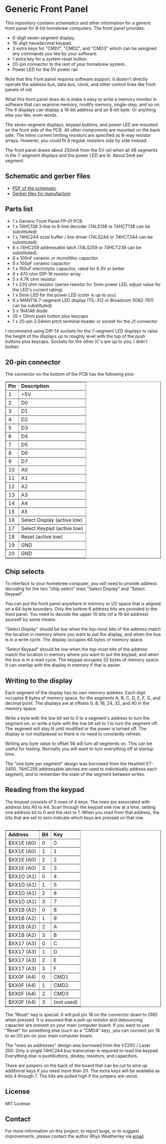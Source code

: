 Generic Front Panel
===================

This repository contains schematics and other information for a generic
front panel for 8-bit homebrew computers.  The front panel provides:

* 6-digit seven segment display.
* 16-digit hexadecimal keypad.
* 3 extra keys for "CMD1", "CMD2", and "CMD3" which can be assigned
  any commands you like by your software.
* 1 extra key for a system reset button.
* 20-pin connector to the rest of your homebrew system.
* Power LED for the 5V power rail.

Note that this front panel requires software support.  It doesn't directly
operate the address bus, data bus, clock, and other control lines like
front panels of old.

What this front panel does do is make it easy to write a memory monitor in
software that can examine memory, modify memory, single-step, and so on.
The 6 displays can display a 16-bit address and an 8-bit byte.  Or anything
else you like, even words.

The seven segment displays, keypad buttons, and power LED are mounted
on the front side of the PCB.  All other components are mounted on the
back side.  The inline current limiting resistors are specified as 8-way
resistor arrays.  However, you could fit 8 regular resistors side by side
instead.

The front panel draws about 250mA from the 5V rail when all 48 segments
in the 7-segment displays and the power LED are lit.  About 5mA per segment.

## Schematic and gerber files

* [PDF of the schematic](schematics/Generic_Front_Panel/PDF/Generic_Front_Panel.pdf)
* [Gerber files for manufacture](schematics/Generic_Front_Panel/Gerbers)

## Parts list

* 1 x Generic Front Panel FP-01 PCB
* 1 x 74HC138 3-line to 8-line decoder (74LS138 or 74HCT138 can be substituted)
* 1 x 74HC244 octal buffer / line driver (74LS244 or 74HCT244 can be substituted)
* 6 x 74HC259 addressable latch (74LS259 or 74HCT239 can be substituted)
* 6 x 100nF ceramic or monolithic capacitor
* 5 x 100pF ceramic capacitor
* 1 x 100uF electrolytic capacitor, rated for 6.3V or better
* 6 x 470 ohm DIP-16 resistor array
* 5 x 4.7K ohm resistor
* 1 x 220 ohm resistor (series resistor for 5mm power LED, adjust value for the LED's current rating)
* 1 x 5mm LED for the power LED (color is up to you)
* 6 x MAN71A 7-segment LED display (TIL-312 or Broadcom 5082-7611 can be substituted)
* 5 x 1N4148 diode
* 20 x 12mm push button plus keycaps
* 1 x 20-pin 2.54mm pitch terminal header or socket for the J1 connector

I recommend using DIP-14 sockets for the 7-segment LED displays to
raise the height of the displays up to roughly level with the top of the
push buttons plus keycaps.  Sockets for the other IC's are up to you;
I didn't bother.

## 20-pin connector

The connector on the bottom of the PCB has the following pins:

<table border="1">
<tr><td><b>Pin</b></td><td><b>Description</b></td></tr>
<tr><td>1</td><td>+5V</td></tr>
<tr><td>2</td><td>D0</td></tr>
<tr><td>3</td><td>D1</td></tr>
<tr><td>4</td><td>D2</td></tr>
<tr><td>5</td><td>D3</td></tr>
<tr><td>6</td><td>D4</td></tr>
<tr><td>7</td><td>D5</td></tr>
<tr><td>8</td><td>D6</td></tr>
<tr><td>9</td><td>D7</td></tr>
<tr><td>10</td><td>A0</td></tr>
<tr><td>11</td><td>A1</td></tr>
<tr><td>12</td><td>A2</td></tr>
<tr><td>13</td><td>A3</td></tr>
<tr><td>14</td><td>A4</td></tr>
<tr><td>15</td><td>A5</td></tr>
<tr><td>16</td><td>Select Display (active low)</td></tr>
<tr><td>17</td><td>Select Keypad (active low)</td></tr>
<tr><td>18</td><td>Reset (active low)</td></tr>
<tr><td>19</td><td>GND</td></tr>
<tr><td>20</td><td>GND</td></tr>
<table>

## Chip selects

To interface to your homebrew computer, you will need to provide address
decoding for the two "chip select" lines "Select Display" and "Select Keypad".

You can put the front panel anywhere in memory or I/O space that is
aligned on a 64-byte boundary.  Only the bottom 6 address bits are
provided to the front panel.  You need to decode the upper 10 bits
(of a 16-bit address) yourself by some means.

"Select Display" should be low when the top-most bits of the address
match the location in memory where you want to put the display,
and when the bus is in a write cycle.  The display occupies 64 bytes
of memory space.

"Select Keypad" should be low when the top-most bits of the address
match the location in memory where you want to put the keypad,
and when the bus is in a read cycle.  The keypad occupies 32 bytes
of memory space.  It can overlap with the display in memory if that
is easier.

## Writing to the display

Each segment of the display has its own memory address.  Each digit
occupies 8 bytes of memory space, for the segments A, B, C, D, E, F, G,
and decimal point.  The displays are at offsets 0, 8, 16, 24, 32,
and 40 in the memory space.

Write a byte with the low bit set to 0 to a segment's address to turn
the segment on, or write a byte with the low bit set to 1 to turn the
segment off.  The segment will stay lit until modified or the power is
turned off.  The display is not multiplexed so there is no need to
constantly refresh.

Writing any byte value to offset 56 will turn all segments on.
This can be useful for testing.  Normally you will want to turn
everything off at startup time.

The "one byte per segment" design was borrowed from the Heathkit ET-3400.
74HC259 addressable latches are used to individually address each segment,
and to remember the state of the segment between writes.

## Reading from the keypad

The keypad consists of 5 rows of 4 keys.  The rows are associated with
address bits A0 to A4.  Scan through the keypad one row at a time,
setting one address bit to 0 and the rest to 1.  When you read from that
address, the bits that are set to zero indicate which keys are pressed
on that row.

<table border="1">
<tr><td><b>Address</b></td><td><b>Bit</b></td><td><b>Key</b></td></tr>
<tr><td>$XX1E (A0)</td><td>0</td><td>0</td></tr>
<tr><td>$XX1E (A0)</td><td>1</td><td>1</td></tr>
<tr><td>$XX1E (A0)</td><td>2</td><td>2</td></tr>
<tr><td>$XX1E (A0)</td><td>3</td><td>3</td></tr>
<tr><td>$XX1D (A1)</td><td>0</td><td>4</td></tr>
<tr><td>$XX1D (A1)</td><td>1</td><td>5</td></tr>
<tr><td>$XX1D (A1)</td><td>2</td><td>6</td></tr>
<tr><td>$XX1D (A1)</td><td>3</td><td>7</td></tr>
<tr><td>$XX1B (A2)</td><td>0</td><td>8</td></tr>
<tr><td>$XX1B (A2)</td><td>1</td><td>9</td></tr>
<tr><td>$XX1B (A2)</td><td>2</td><td>A</td></tr>
<tr><td>$XX1B (A2)</td><td>3</td><td>B</td></tr>
<tr><td>$XX17 (A3)</td><td>0</td><td>C</td></tr>
<tr><td>$XX17 (A3)</td><td>1</td><td>D</td></tr>
<tr><td>$XX17 (A3)</td><td>2</td><td>E</td></tr>
<tr><td>$XX17 (A3)</td><td>3</td><td>F</td></tr>
<tr><td>$XX0F (A4)</td><td>0</td><td>CMD1</td></tr>
<tr><td>$XX0F (A4)</td><td>1</td><td>CMD2</td></tr>
<tr><td>$XX0F (A4)</td><td>2</td><td>CMD3</td></tr>
<tr><td>$XX0F (A4)</td><td>3</td><td>(not used)</td></tr>
</table>

The "Reset" key is special.  It will pull pin 18 on the connector
down to GND when pressed.  It is assumed that a pull-up resistor and
debouncing capacitor are present on your main computer board.
If you want to use "Reset" for something else (such as a "CMD4" key),
you can connect pin 18 to an I/O pin on your main computer board.

The "rows as addresses" design was borrowed from the VZ200 / Laser 200.
Only a single 74HC244 bus transceiver is required to read the keypad.
Everything else is pushbuttons, diodes, resistors, and capacitors.

There are jumpers on the back of the board that can be cut to wire
up additional keys if you need more than 20.  The extra keys will
be available as bits 4 through 7.  The bits are pulled high if the
jumpers are uncut.

## License

MIT License.

## Contact

For more information on this project, to report bugs, or to suggest
improvements, please contact the author Rhys Weatherley via
[email](mailto:rhys.weatherley@gmail.com).
